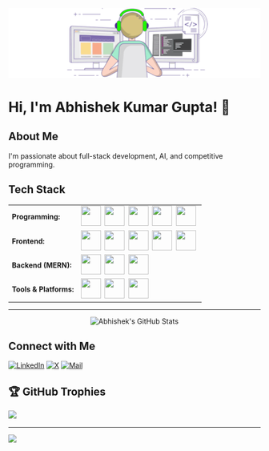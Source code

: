 ![Header](https://raw.githubusercontent.com/leorrose/leorrose/master/readme_header.gif "Header")


# Hi, I'm Abhishek Kumar Gupta! 👋

## About Me
I'm passionate about full-stack development, AI, and competitive programming.

## Tech Stack

<table>
  <tr>
    <td><b>Programming:</b></td>
    <td>
      <img src="https://go-skill-icons.vercel.app/api/icons?i=cpp" width="40" height="40"/>&nbsp;
      <img src="https://go-skill-icons.vercel.app/api/icons?i=python" width="40" height="40"/>&nbsp;
      <img src="https://go-skill-icons.vercel.app/api/icons?i=javascript" width="40" height="40"/>&nbsp;
      <img src="https://go-skill-icons.vercel.app/api/icons?i=java" width="40" height="40"/>&nbsp;
      <img src="https://go-skill-icons.vercel.app/api/icons?i=c" width="40" height="40"/>&nbsp;
    </td>
  </tr>
  <tr>
    <td><b>Frontend:</b></td>
    <td>
      <img src="https://go-skill-icons.vercel.app/api/icons?i=html" width="40" height="40"/>&nbsp;
      <img src="https://go-skill-icons.vercel.app/api/icons?i=css" width="40" height="40"/>&nbsp;
      <img src="https://go-skill-icons.vercel.app/api/icons?i=react" width="40" height="40"/>&nbsp;
      <img src="https://go-skill-icons.vercel.app/api/icons?i=vue" width="40" height="40"/>&nbsp;
      <img src="https://go-skill-icons.vercel.app/api/icons?i=bootstrap" width="40" height="40"/>&nbsp;
    </td>
  </tr>
  <tr>
    <td><b>Backend (MERN):</b></td>
    <td>
      <img src="https://go-skill-icons.vercel.app/api/icons?i=nodejs" width="40" height="40"/>&nbsp;
      <img src="https://go-skill-icons.vercel.app/api/icons?i=expressjs" width="40" height="40"/>&nbsp;
      <img src="https://go-skill-icons.vercel.app/api/icons?i=mongodb" width="40" height="40"/>&nbsp;
    </td>
  </tr>
  <tr>
    <td><b>Tools & Platforms:</b></td>
    <td>
      <img src="https://go-skill-icons.vercel.app/api/icons?i=docker" width="40" height="40"/>&nbsp;
      <img src="https://go-skill-icons.vercel.app/api/icons?i=mysql" width="40" height="40"/>&nbsp;
      <img src="https://go-skill-icons.vercel.app/api/icons?i=git" width="40" height="40"/>&nbsp;
    </td>
  </tr>
</table>

<hr>


<p align="center">
  <img src="https://github-readme-stats.vercel.app/api?username=ezabhishek1 &show_icons=true&hide_title=true&bg_color=0D1117&title_color=58A6FF&icon_color=79C0FF&text_color=C9D1D9&border_radius=10&hide_border=true&include_all_commits=true&count_private=true" alt="Abhishek's GitHub Stats" />
</p>





## Connect with Me
[![LinkedIn](https://go-skill-icons.vercel.app/api/icons?i=linkedin)](https://www.linkedin.com/in/typing-abhishek/)
[![X](https://go-skill-icons.vercel.app/api/icons?i=x)](https://x.com/Abhishe95370645)
[![Mail](https://go-skill-icons.vercel.app/api/icons?i=gmail)](itzabhi888@gmail.com)



## 🏆 GitHub Trophies
![](https://github-profile-trophy.vercel.app/?username=prakharsingh-74&theme=radical&no-frame=false&no-bg=true&margin-w=4)

---
[![](https://visitcount.itsvg.in/api?id=prakharsingh-74&icon=0&color=11)](https://visitcount.itsvg.in)
